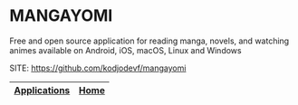 # MANGAYOMI

 Free and open source application for reading manga, novels, and watching animes available on Android, iOS, macOS, Linux and Windows

 SITE: https://github.com/kodjodevf/mangayomi

 | [Applications](https://portable-linux-apps.github.io/apps.html) | [Home](https://portable-linux-apps.github.io)
 | --- | --- |
